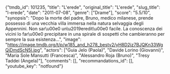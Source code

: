 {"tmdb_id": 101235, "title": "L'erede", "original_title": "L'erede", "slug_title": "l-erede", "date": "2011-07-08", "genre": ["Drame"], "score": "5.5/10", "synopsis": "Dopo la morte del padre, Bruno, medico milanese, prende possesso di una vecchia villa immersa nella natura selvaggia degli Appennini. Non sar\u00e0 un\u2019eredit\u00e0 facile. La conoscenza dei vicini lo far\u00e0 precipitare in una spirale di sospetti che cambieranno per sempre la sua esistenza...", "image": "https://image.tmdb.org/t/p/w185_and_h278_bestv2/yH8D2jz7BJQKn33WgQiDmdScN5I.jpg", "actors": ["Guia Jelo (Paola)", "Davide Lorino (Giovanni)", "Maria Sole Mansutti (Francesca)", "Alessandro Roja (Bruno)", "Tresy Taddei (Angela)"], "comments": [], "recommandations_id": [], "youtube_key": "notfound"}